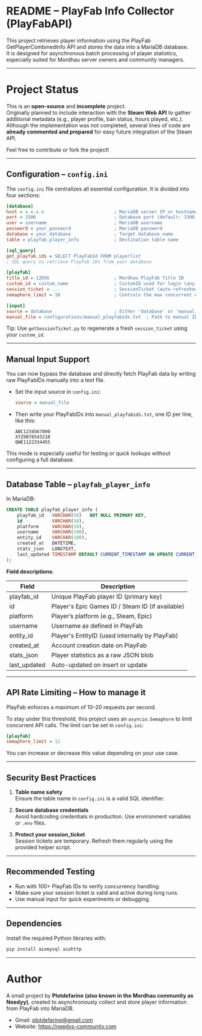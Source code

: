 # README – PlayFab Info Collector (PlayFabAPI)

This project retrieves player information using the PlayFab GetPlayerCombinedInfo API and stores the data into a MariaDB database.  
It is designed for asynchronous batch processing of player statistics, especially suited for Mordhau server owners and community managers.

---

# Project Status

This is an **open-source** and **incomplete** project.  
Originally planned to include interaction with the **Steam Web API** to gather additional metadata (e.g., player profile, ban status, hours played, etc.).  
Although the implementation was not completed, several lines of code are **already commented and prepared** for easy future integration of the Steam API.

Feel free to contribute or fork the project!

---

## Configuration – `config.ini`

The `config.ini` file centralizes all essential configuration. It is divided into four sections:

```ini
[database]
host = x.x.x.x                          ; MariaDB server IP or hostname
port = 3306                             ; Database port (default: 3306)
user = username                         ; MariaDB username
password = your_password                ; MariaDB password
database = your_database                ; Target database name
table = playfab_player_info             ; Destination table name

[sql_query]
get_playfab_ids = SELECT PlayFabId FROM playerlist
; SQL query to retrieve PlayFab IDs from your database

[playfab]
title_id = 12D56                        ; Mordhau PlayFab Title ID
custom_id = custom_name                 ; CustomID used for login (any string)
session_ticket = ...                    ; SessionTicket (auto-refreshed)
semaphore_limit = 10                    ; Controls the max concurrent API calls

[input]
source = database                       ; Either 'database' or 'manual_file'
manual_file = configurations/manual_playfabids.txt  ; Path to manual ID file
```

Tip: Use `getSessionTicket.py` to regenerate a fresh `session_ticket` using your `custom_id`.

---

## Manual Input Support

You can now bypass the database and directly fetch PlayFab data by writing raw PlayFabIDs manually into a text file.

- Set the input source in `config.ini`:
  ```ini
  source = manual_file
  ```
- Then write your PlayFabIDs into `manual_playfabids.txt`, one ID per line, like this:

  ```
  ABC1234567890
  XYZ9876543210
  QWE1122334455
  ```

This mode is especially useful for testing or quick lookups without configuring a full database.

---

## Database Table – `playfab_player_info`

In MariaDB:

```sql
CREATE TABLE playfab_player_info (
    playfab_id   VARCHAR(50)   NOT NULL PRIMARY KEY,
    id           VARCHAR(50),
    platform     VARCHAR(20),
    username     VARCHAR(100),
    entity_id    VARCHAR(100),
    created_at   DATETIME,
    stats_json   LONGTEXT,
    last_updated TIMESTAMP DEFAULT CURRENT_TIMESTAMP ON UPDATE CURRENT_TIMESTAMP
);
```

**Field descriptions**:

| Field         | Description                                      |
|---------------|--------------------------------------------------|
| playfab_id    | Unique PlayFab player ID (primary key)           |
| id            | Player's Epic Games ID / Steam ID (if available) |
| platform      | Player’s platform (e.g., Steam, Epic)            |
| username      | Username as defined in PlayFab                   |
| entity_id     | Player's EntityID (used internally by PlayFab)   |
| created_at    | Account creation date on PlayFab                 |
| stats_json    | Player statistics as a raw JSON blob             |
| last_updated  | Auto-updated on insert or update                 |

---

## API Rate Limiting – How to manage it

PlayFab enforces a maximum of 10–20 requests per second.

To stay under this threshold, this project uses an `asyncio.Semaphore` to limit concurrent API calls. The limit can be set in `config.ini`:

```ini
[playfab]
semaphore_limit = 12
```

You can increase or decrease this value depending on your use case.

---

## Security Best Practices

1. **Table name safety**  
   Ensure the table name in `config.ini` is a valid SQL identifier.

2. **Secure database credentials**  
   Avoid hardcoding credentials in production. Use environment variables or `.env` files.

3. **Protect your session_ticket**  
   Session tickets are temporary. Refresh them regularly using the provided helper script.

---

## Recommended Testing

- Run with 100+ PlayFab IDs to verify concurrency handling.
- Make sure your session ticket is valid and active during long runs.
- Use manual input for quick experiments or debugging.

---

## Dependencies

Install the required Python libraries with:

```bash
pip install aiomysql aiohttp
```

---

# Author

A small project by **Plotdefarine (also known in the Mordhau community as Needyy)**, created to asynchronously collect and store player information from PlayFab into MariaDB.

- Gmail: plotdefarine@gmail.com  
- Website: https://needys-community.com
